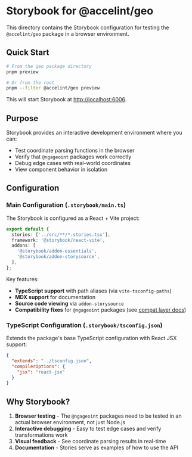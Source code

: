 # Storybook for @accelint/geo

This directory contains the Storybook configuration for testing the `@accelint/geo` package in a browser environment.

## Quick Start

```bash
# From the geo package directory
pnpm preview

# Or from the root
pnpm --filter @accelint/geo preview
```

This will start Storybook at [http://localhost:6006](http://localhost:6006).

## Purpose

Storybook provides an interactive development environment where you can:
- Test coordinate parsing functions in the browser
- Verify that `@ngageoint` packages work correctly
- Debug edge cases with real-world coordinates
- View component behavior in isolation

## Configuration

### Main Configuration (`.storybook/main.ts`)

The Storybook is configured as a React + Vite project:

```typescript
export default {
  stories: ['../src/**/*.stories.tsx'],
  framework: '@storybook/react-vite',
  addons: [
    '@storybook/addon-essentials',
    '@storybook/addon-storysource',
  ],
};
```

Key features:
- **TypeScript support** with path aliases (via `vite-tsconfig-paths`)
- **MDX support** for documentation
- **Source code viewing** via `addon-storysource`
- **Compatibility fixes** for `@ngageoint` packages (see [compat layer docs](../compat/ngageoint/README.md))

### TypeScript Configuration (`.storybook/tsconfig.json`)

Extends the package's base TypeScript configuration with React JSX support:

```json
{
  "extends": "../tsconfig.json",
  "compilerOptions": {
    "jsx": "react-jsx"
  }
}
```

## Why Storybook?

1. **Browser testing** - The `@ngageoint` packages need to be tested in an actual browser environment, not just Node.js
2. **Interactive debugging** - Easy to test edge cases and verify transformations work
3. **Visual feedback** - See coordinate parsing results in real-time
4. **Documentation** - Stories serve as examples of how to use the API
